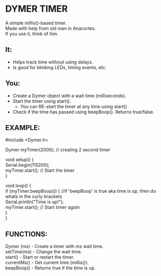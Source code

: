 # DYMER TIMER
A simple millis()-based timer.  
Made with help from old man in Anacortes.  
If you use it, think of him.  

## It:
- Helps track time without using delays.  
- Is good for blinking LEDs, timing events, etc.  

## You:
- Create a Dymer object with a wait time (milliseconds).  
- Start the timer using start().  
    - You can RE-start the timer at any time using start()  
- Check if the time has passed using beepBoop(). Returns true/false.  

## EXAMPLE:
#include <Dymer.h>  

Dymer myTimer(2000); // creating 2 second timer  

void setup() {  
    Serial.begin(115200);  
    myTimer.start(); // Start the timer  
}

void loop() {  
    if (myTimer.beepBoop()) {        	//if 'beepBoop' is true aka time is up, then do whats in the curly brackets  
        Serial.println("Time is up!");  
        myTimer.start(); 		// Start timer *again*  
    }  
}  

## FUNCTIONS:
Dymer (ms) - Create a timer with ms wait time.  
setTime(ms) - Change the wait time.  
start() - Start or restart the timer.  
currentMs() - Get current time (millis()).  
beepBoop() - Returns true if the time is up.
